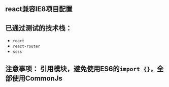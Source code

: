 ## react兼容IE8项目配置
## 已通过测试的技术栈： 
- ``react``
- ``react-router``
- ``scss``
## 注意事项： 引用模块，避免使用ES6的``import {}``，全部使用CommonJs